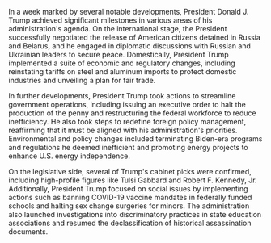 In a week marked by several notable developments, President Donald J. Trump achieved significant milestones in various areas of his administration's agenda. On the international stage, the President successfully negotiated the release of American citizens detained in Russia and Belarus, and he engaged in diplomatic discussions with Russian and Ukrainian leaders to secure peace. Domestically, President Trump implemented a suite of economic and regulatory changes, including reinstating tariffs on steel and aluminum imports to protect domestic industries and unveiling a plan for fair trade.

In further developments, President Trump took actions to streamline government operations, including issuing an executive order to halt the production of the penny and restructuring the federal workforce to reduce inefficiency. He also took steps to redefine foreign policy management, reaffirming that it must be aligned with his administration's priorities. Environmental and policy changes included terminating Biden-era programs and regulations he deemed inefficient and promoting energy projects to enhance U.S. energy independence.

On the legislative side, several of Trump's cabinet picks were confirmed, including high-profile figures like Tulsi Gabbard and Robert F. Kennedy, Jr. Additionally, President Trump focused on social issues by implementing actions such as banning COVID-19 vaccine mandates in federally funded schools and halting sex change surgeries for minors. The administration also launched investigations into discriminatory practices in state education associations and resumed the declassification of historical assassination documents.